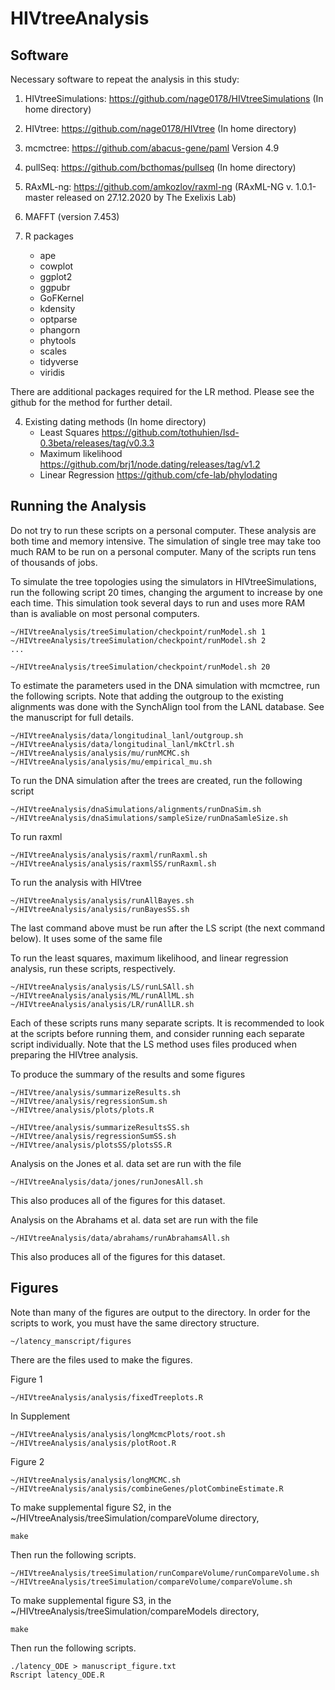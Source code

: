 # HIVtreeAnalysis
## Software 
Necessary software to repeat the analysis in this study: 

1. HIVtreeSimulations:
https://github.com/nage0178/HIVtreeSimulations
(In home directory)

2. HIVtree:
https://github.com/nage0178/HIVtree
(In home directory)

3. mcmctree: 
https://github.com/abacus-gene/paml
Version 4.9

3. pullSeq:
https://github.com/bcthomas/pullseq
(In home directory)

4. RAxML-ng:
https://github.com/amkozlov/raxml-ng
(RAxML-NG v. 1.0.1-master released on 27.12.2020 by The Exelixis Lab)

5. MAFFT
(version 7.453)


3. R packages
	* ape
	* cowplot
	* ggplot2
	* ggpubr
	* GoFKernel
	* kdensity
	* optparse
	* phangorn
	* phytools
	* scales
	* tidyverse
	* viridis
	
There are additional packages required for the LR method. Please see the github for the method for further detail. 

4.  Existing dating methods
(In home directory)
	* Least Squares
https://github.com/tothuhien/lsd-0.3beta/releases/tag/v0.3.3
	* Maximum likelihood 
https://github.com/brj1/node.dating/releases/tag/v1.2
	* Linear Regression
https://github.com/cfe-lab/phylodating


## Running the Analysis
Do not try to run these scripts on a personal computer. 
These analysis are both time and memory intensive. 
The simulation of single tree may take too much RAM to be run on a personal computer. 
Many of the scripts run tens of thousands of jobs.

To simulate the tree topologies using the simulators in HIVtreeSimulations, run the following script 20 times, changing the argument to increase by one each time.
This simulation took several days to run and uses more RAM than is avaliable on most personal computers.
```
~/HIVtreeAnalysis/treeSimulation/checkpoint/runModel.sh 1
~/HIVtreeAnalysis/treeSimulation/checkpoint/runModel.sh 2
...

~/HIVtreeAnalysis/treeSimulation/checkpoint/runModel.sh 20
```

To estimate the parameters used in the DNA simulation with mcmctree, run the following scripts. 
Note that adding the outgroup to the existing alignments was done with the SynchAlign tool from the LANL database. See the manuscript for full details.
```
~/HIVtreeAnalysis/data/longitudinal_lanl/outgroup.sh
~/HIVtreeAnalysis/data/longitudinal_lanl/mkCtrl.sh
~/HIVtreeAnalysis/analysis/mu/runMCMC.sh
~/HIVtreeAnalysis/analysis/mu/empirical_mu.sh
```

To run the DNA simulation after the trees are created, run the following script 
```
~/HIVtreeAnalysis/dnaSimulations/alignments/runDnaSim.sh
~/HIVtreeAnalysis/dnaSimulations/sampleSize/runDnaSamleSize.sh
```

To run raxml 
``` 
~/HIVtreeAnalysis/analysis/raxml/runRaxml.sh
~/HIVtreeAnalysis/analysis/raxmlSS/runRaxml.sh
```

To run the analysis with HIVtree
``` 
~/HIVtreeAnalysis/analysis/runAllBayes.sh
~/HIVtreeAnalysis/analysis/runBayesSS.sh
```
The last command above must be run after the LS script (the next command below). 
It uses some of the same file

To run the least squares, maximum likelihood, and linear regression analysis, run these scripts, respectively. 
```
~/HIVtreeAnalysis/analysis/LS/runLSAll.sh
~/HIVtreeAnalysis/analysis/ML/runAllML.sh
~/HIVtreeAnalysis/analysis/LR/runAllLR.sh
```
Each of these scripts runs many separate scripts. 
It is recommended to look at the scripts before running them, and consider running each separate script individually. 
Note that the LS method uses files produced when preparing the HIVtree analysis. 

To produce the summary of the results and some figures 
``` 
~/HIVtree/analysis/summarizeResults.sh
~/HIVtree/analysis/regressionSum.sh
~/HIVtree/analysis/plots/plots.R

~/HIVtree/analysis/summarizeResultsSS.sh
~/HIVtree/analysis/regressionSumSS.sh
~/HIVtree/analysis/plotsSS/plotsSS.R
```


Analysis on the Jones et al. data set are run with the file 
```
~/HIVtreeAnalysis/data/jones/runJonesAll.sh
```
This also produces all of the figures for this dataset. 

Analysis on the Abrahams et al. data set are run with the file 
```
~/HIVtreeAnalysis/data/abrahams/runAbrahamsAll.sh
```
This also produces all of the figures for this dataset. 

## Figures 
Note than many of the figures are output to the directory.
In order for the scripts to work, you must have the same directory structure.
```
~/latency_manscript/figures
```
There are the files used to make the figures. 

Figure 1
```
~/HIVtreeAnalysis/analysis/fixedTreeplots.R 
```
In Supplement
```
~/HIVtreeAnalysis/analysis/longMcmcPlots/root.sh
~/HIVtreeAnalysis/analysis/plotRoot.R
```

Figure 2
```
~/HIVtreeAnalysis/analysis/longMCMC.sh
~/HIVtreeAnalysis/analysis/combineGenes/plotCombineEstimate.R
```

To make supplemental figure S2, in the ~/HIVtreeAnalysis/treeSimulation/compareVolume directory, 
```
make
```
Then run the following scripts. 
```
~/HIVtreeAnalysis/treeSimulation/runCompareVolume/runCompareVolume.sh
~/HIVtreeAnalysis/treeSimulation/compareVolume/compareVolume.sh
```

To make supplemental figure S3, in the ~/HIVtreeAnalysis/treeSimulation/compareModels directory, 
```
make
```

Then run the following scripts. 
```
./latency_ODE > manuscript_figure.txt
Rscript latency_ODE.R
```
